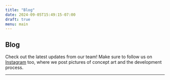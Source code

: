 ```yaml
---
title: "Blog"
date: 2024-09-05T15:49:15-07:00
draft: true
menu: main
---
```


## Blog

Check out the latest updates from our team! Make sure to follow us on [Instagram](https://www.instagram.com/creaturegamesstudio/) too, where we post pictures of concept art and the development process.

---